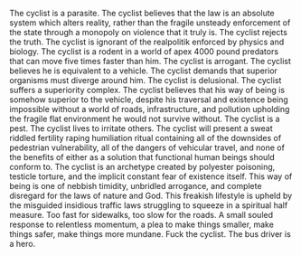 The cyclist is a parasite. The cyclist believes that the law is an absolute system which alters reality, rather than the fragile unsteady enforcement of the state through a monopoly on violence that it truly is. The cyclist rejects the truth. The cyclist is ignorant of the realpolitik enforced by physics and biology. The cyclist is a rodent in a world of apex 4000 pound predators that can move five times faster than him. The cyclist is arrogant. The cyclist believes he is equivalent to a vehicle. The cyclist demands that superior organisms must diverge around him. The cyclist is delusional. The cyclist suffers a superiority complex. The cyclist believes that his way of being is somehow superior to the vehicle, despite his traversal and existence being impossible without a world of roads, infrastructure, and pollution upholding the fragile flat environment he would not survive without. The cyclist is a pest. The cyclist lives to irritate others. The cyclist will present a sweat riddled fertility raping humiliation ritual containing all of the downsides of pedestrian vulnerability, all of the dangers of vehicular travel, and none of the benefits of either as a solution that functional human beings should conform to. The cyclist is an archetype created by polyester poisoning, testicle torture, and the implicit constant fear of existence itself. This way of being is one of nebbish timidity, unbridled arrogance, and complete disregard for the laws of nature and God. This freakish lifestyle is upheld by the misguided insidious traffic laws struggling to squeeze in a spiritual half measure. Too fast for sidewalks, too slow for the roads. A small souled response to relentless momentum, a plea to make things smaller, make things safer, make things more mundane. Fuck the cyclist. The bus driver is a hero.